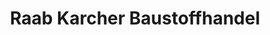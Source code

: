 ---
title: "Raab Karcher Baustoffhandel"
url: /stuhr/raab-karcher-baustoffhandel/
shop: Allgemein
---